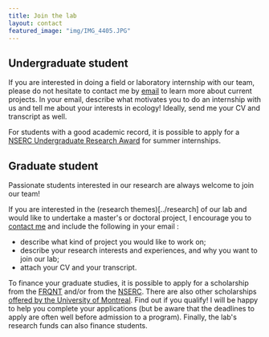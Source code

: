 ```yaml
---
title: Join the lab
layout: contact
featured_image: "img/IMG_4405.JPG"
---
```


## Undergraduate student

If you are interested in doing a field or laboratory internship with our team, please do not hesitate to contact me by [email](marie-helene.brice@montreal.ca) to learn more about current projects.  In your email, describe what motivates you to do an internship with us and tell me about your interests in ecology! Ideally, send me your CV and transcript as well.

For students with a good academic record, it is possible to apply for a [NSERC Undergraduate Research Award](https://www.nserc-crsng.gc.ca/students-etudiants/ug-pc/usra-brpc_fra.asp) for summer internships.

## Graduate student

Passionate students interested in our research are always welcome to join our team!

If you are interested in the (research themes)[../research] of our lab and would like to undertake a master's or doctoral project, I encourage you to [contact me](marie-helene.brice@montreal.ca) and include the following in your email :
- describe what kind of project you would like to work on;
- describe your research interests and experiences, and why you want to join our lab;
- attach your CV and your transcript.

To finance your graduate studies, it is possible to apply for a scholarship from
the [FRQNT](http://www.frqnt.gouv.qc.ca/en/bourses-et-subventions) and/or from
the
[NSERC](https://www.nserc-crsng.gc.ca/Students-Etudiants/PG-CS/index_eng.asp).
There are also other scholarships [offered by the University of
Montreal](https://bourses.umontreal.ca/accueil/). Find out if you qualify! I
will be happy to help you complete your applications (but be aware that the
deadlines to apply are often well before admission to a program). Finally, the
lab's research funds can also finance students.
